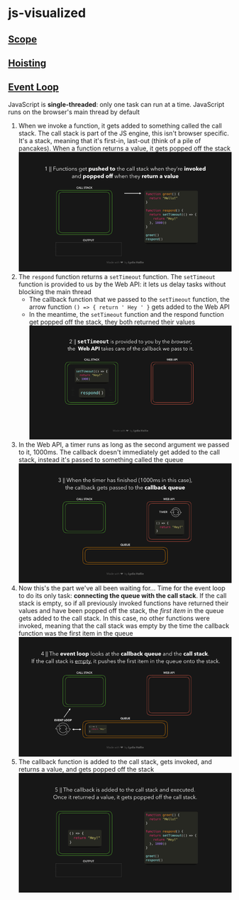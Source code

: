 # js-visualized

## [Scope](https://dev.to/lydiahallie/javascript-visualized-scope-chain-13pd)

## [Hoisting](https://dev.to/lydiahallie/javascript-visualized-hoisting-478h)

## [Event Loop](https://dev.to/lydiahallie/javascript-visualized-event-loop-3dif)

JavaScript is **single-threaded**: only one task can run at a time. JavaScript runs on the browser's main thread by default

1.  When we invoke a function, it gets added to something called the call stack. The call stack is part of the JS engine, this isn't browser specific. It's a stack, meaning that it's first-in, last-out (think of a pile of pancakes). When a function returns a value, it gets popped off the stack
    ![call stack](./FILES/js-visualized.md/a76375af.gif)
2.  The `respond` function returns a `setTimeout` function. The `setTimeout` function is provided to us by the Web API: it lets us delay tasks without blocking the main thread
    *   The callback function that we passed to the `setTimeout` function, the arrow function `() => { return ' Hey ' }` gets added to the Web API
    *   In the meantime, the `setTimeout` function and the respond function get popped off the stack, they both returned their values
        ![setTimeout](./FILES/js-visualized.md/681934b3.gif)
3.  In the Web API, a timer runs as long as the second argument we passed to it, 1000ms. The callback doesn't immediately get added to the call stack, instead it's passed to something called the queue
    ![queue](./FILES/js-visualized.md/99754fac.gif)
4.  Now this's the part we've all been waiting for... Time for the event loop to do its only task: **connecting the queue with the call stack**. If the call stack is empty, so if all previously invoked functions have returned their values and have been popped off the stack, the *first item* in the queue gets added to the call stack. In this case, no other functions were invoked, meaning that the call stack was empty by the time the callback function was the first item in the queue
    ![event loop](./FILES/js-visualized.md/50409ea4.gif)
5.  The callback function is added to the call stack, gets invoked, and returns a value, and gets popped off the stack
    ![callback](./FILES/js-visualized.md/a6d41e4c.gif)

